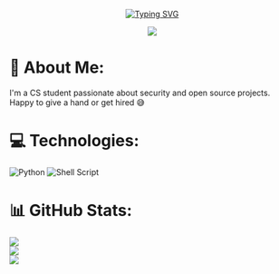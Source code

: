 <div align="center">

[![Typing SVG](https://readme-typing-svg.demolab.com?font=Fira+Code&duration=6000&pause=1000&color=585CFF&center=true&vCenter=true&random=false&width=280&height=30&lines=Hi%2C+I'm+Nic+%F0%9F%91%8B)](https://git.io/typing-svg)

[![](https://visitcount.itsvg.in/api?id=gl1tchgh0st&label=Profile%20Views&color=12&pretty=true&icon=2)](https://visitcount.itsvg.in)

</div>

# 💫 About Me:
I'm a CS student passionate about security and open source projects. Happy to give a hand or get hired 😅

# 💻 Technologies:
![Python](https://img.shields.io/badge/python-%23121011.svg?style=for-the-badge&logo=python&logoColor=ffdd54)
![Shell Script](https://img.shields.io/badge/shell_script-%23121011.svg?style=for-the-badge&logo=gnu-bash&logoColor=white)
# 📊 GitHub Stats:
![](https://github-readme-stats.vercel.app/api?username=headphonedent&theme=dark&hide_border=false&include_all_commits=true&count_private=true)<br/>
![](https://github-readme-streak-stats.herokuapp.com/?user=headphonedent&theme=dark&hide_border=false)<br/>
![](https://github-readme-stats.vercel.app/api/top-langs/?username=headphonedent&theme=dark&hide_border=false&include_all_commits=true&count_private=true&layout=compact)

<!--
## 🏆 GitHub Trophies
![](https://github-profile-trophy.vercel.app/?username=headphonedent&theme=matrix&no-frame=false&no-bg=false&margin-w=4)
-->

<!-- Additional repo pins
[![Readme Card](https://github-readme-stats.vercel.app/api/pin/?username=headphonedent&repo=Echo&theme=shadow_red)](https://github.com/anuraghazra/github-readme-stats) 
-->
